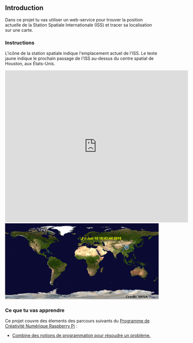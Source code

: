 ## Introduction

Dans ce projet tu vas utiliser un web-service pour trouver la position actuelle de la Station Spatiale Internationale (ISS) et tracer sa localisation sur une carte.

### Instructions

L'icône de la station spatiale indique l'emplacement actuel de l'ISS. Le texte jaune indique le prochain passage de l'ISS au-dessus du centre spatial de Houston, aux États-Unis.

<div class="trinket">
  <iframe src="https://trinket.io/embed/python/b95851338c?outputOnly=true&start=result" width="600" height="500" frameborder="0" marginwidth="0" marginheight="0" allowfullscreen>
  </iframe>
  <img src="images/iss-final.png">
</div>

### Ce que tu vas apprendre

Ce projet couvre des élements des parcours suivants du [Programme de Créativité Numérique Raspberry Pi](http://rpf.io/curriculum) :

+ [Combine des notions de programmation pour résoudre un problème.](https://www.raspberrypi.org/curriculum/programming/builder)